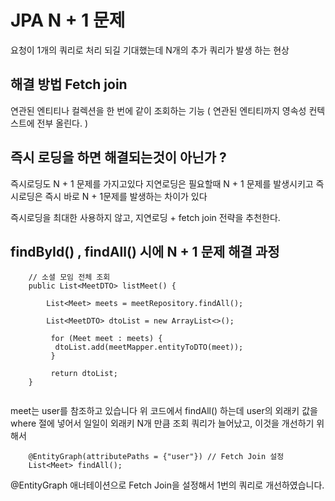 # JPA N + 1 문제 
요청이 1개의 쿼리로 처리 되길 기대했는데 N개의 추가 쿼리가 발생 하는 현상 

## 해결 방법 Fetch join
연관된 엔티티나 컬렉션을 한 번에 같이 조회하는 기능 
( 연관된 엔티티까지 영속성 컨텍스트에 전부 올린다. )

## 즉시 로딩을 하면 해결되는것이 아닌가 ? 
즉시로딩도 N + 1 문제를 가지고있다 
지연로딩은 필요할때 N + 1 문제를 발생시키고
즉시로딩은 즉시 바로 N + 1문제를 발생하는 차이가 있다 
 
즉시로딩을 최대한 사용하지 않고, 지연로딩 + fetch join 전략을 추천한다.

## findById() , findAll() 시에 N + 1 문제 해결 과정 

```
    // 소셜 모임 전체 조회
    public List<MeetDTO> listMeet() {
    	
        List<Meet> meets = meetRepository.findAll();
        
        List<MeetDTO> dtoList = new ArrayList<>();
        
	     for (Meet meet : meets) {
	      dtoList.add(meetMapper.entityToDTO(meet));
	     }
	  
	     return dtoList;
    }
    
```
meet는 user를 참조하고 있습니다
위 코드에서 findAll() 하는데 user의 외래키 값을 where 절에 넣어서 일일이 외래키 N개 만큼 
조회 쿼리가 늘어났고, 이것을 개선하기 위해서 

```
    @EntityGraph(attributePaths = {"user"}) // Fetch Join 설정
    List<Meet> findAll();
```
@EntityGraph 애너테이션으로 Fetch Join을 설정해서 1번의 쿼리로 개선하였습니다.